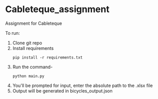 # Cableteque_assignment
Assignment for Cableteque

To run:
1. Clone git repo
2. Install requirements
   ```
   pip install -r requirements.txt
   
   ```
4. Run the command-
   ```
   python main.py
   
   ```
5. You'll be prompted for input, enter the absolute path to the .xlsx file 
6. Output will be generated in bicycles_output.json
